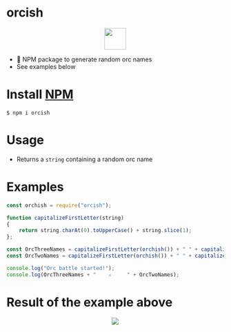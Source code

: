 # orcish

<p align="center">
  <img src="https://i.imgur.com/PnyuVte.png" height="50" width="50"><br/>
</p>


* 👹 NPM package to generate random orc names
* See examples below

# Install [NPM](https://www.npmjs.com/package/orcish)
 
 `$ npm i orcish`

# Usage 

- Returns a `string` containing a random orc name

# Examples

``` javascript
const orchish = require("orcish");

function capitalizeFirstLetter(string)
{
    return string.charAt(0).toUpperCase() + string.slice(1);
};

const OrcThreeNames = capitalizeFirstLetter(orchish()) + " " + capitalizeFirstLetter(orchish()) + " " + capitalizeFirstLetter(orchish());
const OrcTwoNames = capitalizeFirstLetter(orchish()) + " " + capitalizeFirstLetter(orchish());

console.log("Orc battle started!");
console.log(OrcThreeNames + "    ⚔️     " + OrcTwoNames);
```

# Result of the example above

<p align="center">
  <img src="https://i.imgur.com/adQxN3t.png"><br/>
</p>
